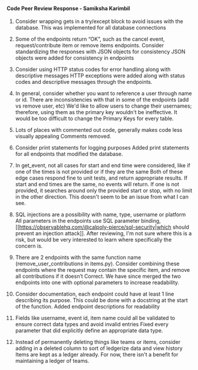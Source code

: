 #### Code Peer Review Response - Samiksha Karimbil

1. Consider wrapping gets in a try/except block to avoid issues with the database.
    This was implemented for all database connections

2. Some of the endpoints return “OK”, such as the cancel event, request/contribute item or remove items endpoints. Consider standardizing the responses with JSON objects for consistency
    JSON objects were added for consistency in endpoints

3. Consider using HTTP status codes for error handling along with descriptive messages
    HTTP exceptions were added along with status codes and descriptive messages through the endpoints. 

4. In general, consider whether you want to reference a user through name or id. There are inconsistencies with that in some of the endpoints (add vs remove user, etc)
    We'd like to allow users to change their usernames; therefore, using them as the primary key wouldn't be ineffective. It would be too difficult to change the Primary Keys for every table.

5. Lots of places with commented out code, generally makes code less visually appealing
    Comments removed.

6. Consider print statements for logging purposes
    Added print statements for all endpoints that modified the database. 

7. In get_event, not all cases for start and end time were considered, like if one of the times is not provided or if they are the same
    Both of these edge cases respond fine to unit tests, and return appropriate results. If start and end times are the same, no events will return. If one is not provided, it searches around only the provided start or stop, with no limit in the other direction. This doesn't seem to be an issue from what I can see. 

8. SQL injections are a possibility with name, type, username or platform
    All parameters in the endpoints use SQL parameter binding, [[https://observablehq.com/@calpoly-pierce/sql-security|which should prevent an injection attack]]. After reviewing, I'm not sure where this is a risk, but would be very interested to learn where specifically the concern is. 

9. There are 2 endpoints with the same function name (remove_user_contributions in items.py). Consider combining these endpoints where the request may contain the specific item, and remove all contributions if it doesn’t
    Correct. We have since merged the two endpoints into one with optional parameters to increase readability. 

10. Consider documentation, each endpoint could have at least 1 line describing its purpose. This could be done with a docstring at the start of the function.
    Added endpoint descriptions for readability 

11. Fields like username, event id, item name could all be validated to ensure correct data types and avoid invalid entries
    Fixed every parameter that did explicitly define an appropriate data type. 

12. Instead of permanently deleting things like teams or items, consider adding in a deleted column to sort of ledgerize data and view history
    Items are kept as a ledger already. For now, there isn't a benefit for maintaining a ledger of teams.